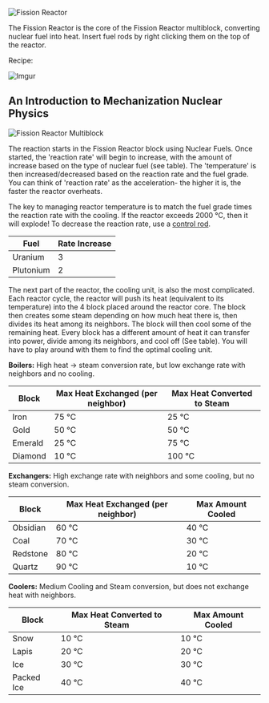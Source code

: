![Fission Reactor](https://i.imgur.com/zXcoy8d.png?1)

The Fission Reactor is the core of the Fission Reactor multiblock, converting nuclear fuel into heat. Insert fuel rods by right clicking them on the top of the reactor.

Recipe:

![Imgur](https://i.imgur.com/Ez9XApy.png)

## An Introduction to Mechanization Nuclear Physics

![Fission Reactor Multiblock](https://i.imgur.com/Gmf4LQF.png)

The reaction starts in the Fission Reactor block using Nuclear Fuels. Once started, the 'reaction rate' will begin to increase, with the amount of increase based on the type of nuclear fuel (see table). The 'temperature' is then increased/decreased based on the reaction rate and the fuel grade. You can think of 'reaction rate' as the acceleration- the higher it is, the faster the reactor overheats.

The key to managing reactor temperature is to match the fuel grade times the reaction rate with the cooling. If the reactor exceeds 2000 °C, then it will explode! To decrease the reaction rate, use a [control rod](https://github.com/ImCoolYeah105/Mechanization/wiki/Control-Rod).

| Fuel | Rate Increase |
|------|---------------|
| Uranium | 3 |
| Plutonium | 2 |

The next part of the reactor, the cooling unit, is also the most complicated. Each reactor cycle, the reactor will push its heat (equivalent to its temperature) into the 4 block placed around the reactor core. The block then creates some steam depending on how much heat there is, then divides its heat among its neighbors. The block will then cool some of the remaining heat. Every block has a different amount of heat it can transfer into power, divide among its neighbors, and cool off (See table). You will have to play around with them to find the optimal cooling unit.

**Boilers:** High heat -> steam conversion rate, but low exchange rate with neighbors and no cooling.

| Block | Max Heat Exchanged (per neighbor) | Max Heat Converted to Steam |
|-------|-----------------------------------|-----------------------------|
| Iron | 75 °C | 25 °C |
| Gold | 50 °C | 50 °C |
| Emerald | 25 °C | 75 °C |
| Diamond | 10 °C | 100 °C |

**Exchangers:** High exchange rate with neighbors and some cooling, but no steam conversion.

| Block | Max Heat Exchanged (per neighbor) | Max Amount Cooled |
|-------|-----------------------------------|-------------------|
| Obsidian | 60 °C | 40 °C |
| Coal | 70 °C | 30 °C |
| Redstone | 80 °C | 20 °C |
| Quartz | 90 °C | 10 °C |

**Coolers:** Medium Cooling and Steam conversion, but does not exchange heat with neighbors.

| Block | Max Heat Converted to Steam | Max Amount Cooled |
|-------|-----------------------------------|-------------------|
| Snow | 10 °C | 10 °C |
| Lapis | 20 °C | 20 °C |
| Ice | 30 °C | 30 °C |
| Packed Ice | 40 °C | 40 °C |